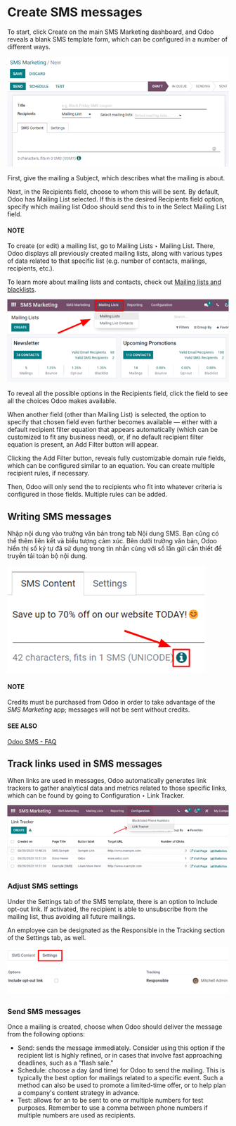 # Create SMS messages

To start, click Create on the main SMS Marketing dashboard, and Odoo reveals
a blank SMS template form, which can be configured in a number of different ways.

![Creating an SMS marketing template.](../../../.gitbook/assets/sms-create.png)

First, give the mailing a Subject, which describes what the mailing is about.

Next, in the Recipients field, choose to whom this 
will be sent. By default, Odoo has Mailing List selected. If this is the desired
Recipients field option, specify which mailing list Odoo should send this  to in the Select Mailing List field.

#### NOTE
To create (or edit) a mailing list, go to Mailing Lists ‣ Mailing List. There,
Odoo displays all previously created mailing lists, along with various types of data related to
that specific list (e.g. number of contacts, mailings, recipients, etc.).

To learn more about mailing lists and contacts, check out [Mailing lists and blacklists](mailing_lists_blacklists.md).

![View of the mailing list page in the SMS marketing application.](../../../.gitbook/assets/sms-mailing-list.png)

To reveal all the possible options in the Recipients field, click the field to see all
the choices Odoo makes available.

When another field (other than Mailing List) is selected, the option to specify that
chosen field even further becomes available — either with a default recipient filter equation that
appears automatically (which can be customized to fit any business need), or, if no default
recipient filter equation is present, an Add Filter button will appear.

Clicking the Add Filter button, reveals fully customizable domain rule fields, which can
be configured similar to an equation. You can create multiple recipient rules, if necessary.

Then, Odoo will only send the  to recipients who fit into
whatever criteria is configured in those fields. Multiple rules can be added.

## Writing SMS messages

Nhập nội dung  vào trường văn bản trong tab Nội dung SMS. Bạn cũng có thể thêm liên kết và biểu tượng cảm xúc. Bên dưới trường văn bản, Odoo hiển thị số ký tự đã sử dụng trong tin nhắn cùng với số lần gửi  cần thiết để truyền tải toàn bộ nội dung.

![SMS price check icon.](../../../.gitbook/assets/sms-price-check.png)

#### NOTE
Credits must be purchased from Odoo in order to take advantage of the *SMS Marketing* app;
 messages will not be sent without credits.

#### SEE ALSO
[Odoo SMS - FAQ](https://iap-services.odoo.com/iap/sms/pricing)

## Track links used in SMS messages

When links are used in  messages, Odoo automatically generates
link trackers to gather analytical data and metrics related to those specific links, which can be
found by going to Configuration ‣ Link Tracker.

![SMS Link Tracker page.](../../../.gitbook/assets/sms-link-tracker.png)

### Adjust SMS settings

Under the Settings tab of the SMS template, there is an option to Include
opt-out link. If activated, the recipient is able to unsubscribe from the mailing list, thus
avoiding all future mailings.

An employee can be designated as the Responsible in the Tracking section of
the Settings tab, as well.

![SMS Settings tab.](../../../.gitbook/assets/sms-settings-tab.png)

### Send SMS messages

Once a mailing is created, choose when Odoo should deliver the message from the following options:

- Send: sends the message immediately. Consider using this option if the recipient list
  is highly refined, or in cases that involve fast approaching deadlines, such as a "flash sale."
- Schedule: choose a day (and time) for Odoo to send the mailing. This is typically the
  best option for mailings related to a specific event. Such a method can also be used to promote a
  limited-time offer, or to help plan a company's content strategy in advance.
- Test: allows for an  to be sent to one or multiple
  numbers for test purposes. Remember to use a comma between phone numbers if multiple numbers are
  used as recipients.
